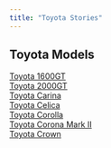 ```yaml
---
title: "Toyota Stories"
---
```


<h2>Toyota Models</h2>
<ul style="list-style-type: none; padding-left: 0;">
  <li><a href="/toyota/1600gt/">Toyota 1600GT</a></li>
  <li><a href="/toyota/2000gt/">Toyota 2000GT</a></li>  
  <li><a href="/toyota/carina/">Toyota Carina</a></li>
  <li><a href="/toyota/celica/">Toyota Celica</a></li>  
  <li><a href="/toyota/corolla/">Toyota Corolla</a></li>
  <li><a href="/toyota/corona-mark-ii/">Toyota Corona Mark II</a></li>
  <li><a href="/toyota/crown/">Toyota Crown</a></li>
</ul>

